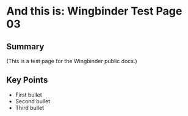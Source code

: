 # And this is: Wingbinder Test Page 03

## Summary
(This is a test page for the Wingbinder public docs.)

## Key Points
- First bullet
- Second bullet
- Third bullet
